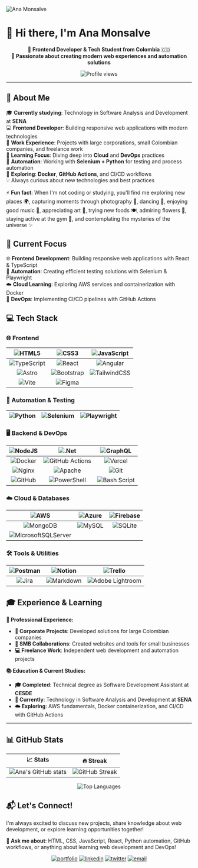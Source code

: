 ![Ana Monsalve](https://github.com/amonsalv/amonsalv/assets/91292255/fe9f46c4-e518-4026-89fe-de6f6385b41e)

# 👋 Hi there, I'm Ana Monsalve

<div align="center">

🎨 **Frontend Developer & Tech Student from Colombia** 🇨🇴  
🚀 **Passionate about creating modern web experiences and automation solutions**

![Profile views](https://komarev.com/ghpvc/?username=amonsalv&label=Profile%20views&color=0e75b6&style=flat)

</div>

---

## 💫 About Me

🎓 **Currently studying**: Technology in Software Analysis and Development at **SENA**  
💻 **Frontend Developer**: Building responsive web applications with modern technologies  
🏢 **Work Experience**: Projects with large corporations, small Colombian companies, and freelance work  
🔭 **Learning Focus**: Diving deep into **Cloud** and **DevOps** practices  
🐍 **Automation**: Working with **Selenium + Python** for testing and process automation  
🐳 **Exploring**: **Docker**, **GitHub Actions**, and CI/CD workflows  
💡 Always curious about new technologies and best practices

⚡ **Fun fact**: When I'm not coding or studying, you'll find me exploring new places 🌍, capturing moments through photography 📸, dancing 💃, enjoying good music 🎵, appreciating art 🎨, trying new foods 🍽️, admiring flowers 🌸, staying active at the gym 💪, and contemplating the mysteries of the universe ✨

## 🚀 Current Focus

🌐 **Frontend Development**: Building responsive web applications with React & TypeScript  
🤖 **Automation**: Creating efficient testing solutions with Selenium & Playwright  
☁️ **Cloud Learning**: Exploring AWS services and containerization with Docker  
🔄 **DevOps**: Implementing CI/CD pipelines with GitHub Actions  

## 💻 Tech Stack

### 🌐 Frontend
| ![HTML5](https://img.shields.io/badge/html5-%23E34F26.svg?style=for-the-badge&logo=html5&logoColor=white) | ![CSS3](https://img.shields.io/badge/css3-%231572B6.svg?style=for-the-badge&logo=css3&logoColor=white) | ![JavaScript](https://img.shields.io/badge/javascript-%23323330.svg?style=for-the-badge&logo=javascript&logoColor=%23F7DF1E) |
|:--:|:--:|:--:|
| ![TypeScript](https://img.shields.io/badge/typescript-%23007ACC.svg?style=for-the-badge&logo=typescript&logoColor=white) | ![React](https://img.shields.io/badge/react-%2320232a.svg?style=for-the-badge&logo=react&logoColor=%2361DAFB) | ![Angular](https://img.shields.io/badge/angular-%23DD0031.svg?style=for-the-badge&logo=angular&logoColor=white) |
| ![Astro](https://img.shields.io/badge/astro-%232C2052.svg?style=for-the-badge&logo=astro&logoColor=white) | ![Bootstrap](https://img.shields.io/badge/bootstrap-%238511FA.svg?style=for-the-badge&logo=bootstrap&logoColor=white) | ![TailwindCSS](https://img.shields.io/badge/tailwindcss-%2338B2AC.svg?style=for-the-badge&logo=tailwind-css&logoColor=white) |
| ![Vite](https://img.shields.io/badge/vite-%23646CFF.svg?style=for-the-badge&logo=vite&logoColor=white) | ![Figma](https://img.shields.io/badge/figma-%23F24E1E.svg?style=for-the-badge&logo=figma&logoColor=white) |  |

### 🐍 Automation & Testing
| ![Python](https://img.shields.io/badge/python-3670A0?style=for-the-badge&logo=python&logoColor=ffdd54) | ![Selenium](https://img.shields.io/badge/selenium-%234ea94b.svg?style=for-the-badge&logo=selenium&logoColor=white) | ![Playwright](https://img.shields.io/badge/playwright-%232EAD33.svg?style=for-the-badge&logo=playwright&logoColor=white) |
|:--:|:--:|:--:|

### 🖥️ Backend & DevOps
| ![NodeJS](https://img.shields.io/badge/node.js-6DA55F?style=for-the-badge&logo=node.js&logoColor=white) | ![.Net](https://img.shields.io/badge/.NET-5C2D91?style=for-the-badge&logo=.net&logoColor=white) | ![GraphQL](https://img.shields.io/badge/-GraphQL-E10098?style=for-the-badge&logo=graphql&logoColor=white) |
|:--:|:--:|:--:|
| ![Docker](https://img.shields.io/badge/docker-%230db7ed.svg?style=for-the-badge&logo=docker&logoColor=white) | ![GitHub Actions](https://img.shields.io/badge/github%20actions-%232671E5.svg?style=for-the-badge&logo=githubactions&logoColor=white) | ![Vercel](https://img.shields.io/badge/vercel-%23000000.svg?style=for-the-badge&logo=vercel&logoColor=white) |
| ![Nginx](https://img.shields.io/badge/nginx-%23009639.svg?style=for-the-badge&logo=nginx&logoColor=white) | ![Apache](https://img.shields.io/badge/apache-%23D42029.svg?style=for-the-badge&logo=apache&logoColor=white) | ![Git](https://img.shields.io/badge/git-%23F05033.svg?style=for-the-badge&logo=git&logoColor=white) |
| ![GitHub](https://img.shields.io/badge/github-%23121011.svg?style=for-the-badge&logo=github&logoColor=white) | ![PowerShell](https://img.shields.io/badge/PowerShell-%235391FE.svg?style=for-the-badge&logo=powershell&logoColor=white) | ![Bash Script](https://img.shields.io/badge/bash_script-%23121011.svg?style=for-the-badge&logo=gnu-bash&logoColor=white) |

### ☁️ Cloud & Databases
| ![AWS](https://img.shields.io/badge/AWS-%23FF9900.svg?style=for-the-badge&logo=amazon-aws&logoColor=white) | ![Azure](https://img.shields.io/badge/azure-%230072C6.svg?style=for-the-badge&logo=microsoftazure&logoColor=white) | ![Firebase](https://img.shields.io/badge/firebase-%23039BE5.svg?style=for-the-badge&logo=firebase) |
|:--:|:--:|:--:|
| ![MongoDB](https://img.shields.io/badge/MongoDB-%234ea94b.svg?style=for-the-badge&logo=mongodb&logoColor=white) | ![MySQL](https://img.shields.io/badge/mysql-4479A1.svg?style=for-the-badge&logo=mysql&logoColor=white) | ![SQLite](https://img.shields.io/badge/sqlite-%2307405e.svg?style=for-the-badge&logo=sqlite&logoColor=white) |
| ![MicrosoftSQLServer](https://img.shields.io/badge/Microsoft%20SQL%20Server-CC2927?style=for-the-badge&logo=microsoft%20sql%20server&logoColor=white) |  |  |

### 🛠️ Tools & Utilities
| ![Postman](https://img.shields.io/badge/Postman-FF6C37?style=for-the-badge&logo=postman&logoColor=white) | ![Notion](https://img.shields.io/badge/Notion-%23000000.svg?style=for-the-badge&logo=notion&logoColor=white) | ![Trello](https://img.shields.io/badge/Trello-%23026AA7.svg?style=for-the-badge&logo=Trello&logoColor=white) |
|:--:|:--:|:--:|
| ![Jira](https://img.shields.io/badge/jira-%230A0FFF.svg?style=for-the-badge&logo=jira&logoColor=white) | ![Markdown](https://img.shields.io/badge/markdown-%23000000.svg?style=for-the-badge&logo=markdown&logoColor=white) | ![Adobe Lightroom](https://img.shields.io/badge/Adobe%20Lightroom-31A8FF.svg?style=for-the-badge&logo=Adobe%20Lightroom&logoColor=white) |

## 🎓 Experience & Learning

**💼 Professional Experience:**
- **🏢 Corporate Projects**: Developed solutions for large Colombian companies
- **🏪 SMB Collaborations**: Created websites and tools for small businesses
- **💻 Freelance Work**: Independent web development and automation projects

**📚 Education & Current Studies:**
- **🎓 Completed**: Technical degree as Software Development Assistant at **CESDE**
- **🏫 Currently**: Technology in Software Analysis and Development at **SENA**
- **☁️ Exploring**: AWS fundamentals, Docker containerization, and CI/CD with GitHub Actions

---

## 📊 GitHub Stats

<div align="center">

| 📈 Stats | 🔥 Streak |
|---------|-----------|
| ![Ana's GitHub stats](https://github-readme-stats.vercel.app/api?username=amonsalv&show_icons=true&theme=jolly&hide_border=false&include_all_commits=true&count_private=false) | ![GitHub Streak](https://github-readme-streak-stats.herokuapp.com/?user=amonsalv&theme=jolly&hide_border=false) |

![Top Languages](https://github-readme-stats.vercel.app/api/top-langs/?username=amonsalv&theme=jolly&hide_border=false&layout=compact&langs_count=8)

</div>

## 📬 Let's Connect!

I'm always excited to discuss new projects, share knowledge about web development, or explore learning opportunities together!

**💬 Ask me about**: HTML, CSS, JavaScript, React, Python automation, GitHub workflows, or anything about learning web development and DevOps!

<div align="center">

[![portfolio](https://img.shields.io/badge/Portfolio-000000?style=for-the-badge&logo=About.me&logoColor=white)](https://amonsalv-portfolio.vercel.app/) [![linkedin](https://img.shields.io/badge/linkedin-0A66C2?style=for-the-badge&logo=linkedin&logoColor=white)](https://www.linkedin.com/in/amonsalv/) [![twitter](https://img.shields.io/badge/twitter-1DA1F2?style=for-the-badge&logo=twitter&logoColor=white)](https://x.com/_amonsalv) [![email](https://img.shields.io/badge/email-D14836?style=for-the-badge&logo=gmail&logoColor=white)](mailto:amonsalv7@gmail.com)

</div>

